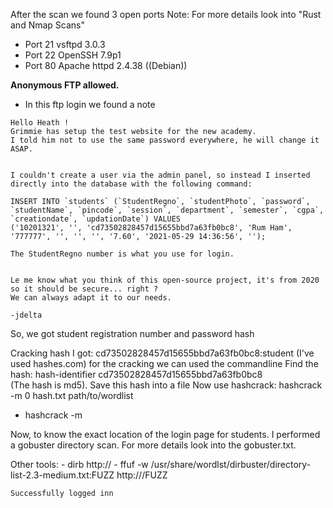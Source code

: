 
After the scan we found 3 open ports
Note: For more details look into "Rust and Nmap Scans"

- Port 21 vsftpd 3.0.3
- Port 22 OpenSSH 7.9p1
- Port 80 Apache httpd 2.4.38 ((Debian))

**Anonymous FTP  allowed.**

- In this ftp login we found a note
  
```
Hello Heath !
Grimmie has setup the test website for the new academy.
I told him not to use the same password everywhere, he will change it ASAP.


I couldn't create a user via the admin panel, so instead I inserted directly into the database with the following command:

INSERT INTO `students` (`StudentRegno`, `studentPhoto`, `password`, `studentName`, `pincode`, `session`, `department`, `semester`, `cgpa`, `creationdate`, `updationDate`) VALUES
('10201321', '', 'cd73502828457d15655bbd7a63fb0bc8', 'Rum Ham', '777777', '', '', '', '7.60', '2021-05-29 14:36:56', '');

The StudentRegno number is what you use for login.


Le me know what you think of this open-source project, it's from 2020 so it should be secure... right ?
We can always adapt it to our needs.

-jdelta

``` 

So, we got student registration number and password hash

Cracking hash I got: cd73502828457d15655bbd7a63fb0bc8:student (I've used hashes.com) 
for the cracking we can used the commandline
Find the hash: hash-identifier cd73502828457d15655bbd7a63fb0bc8  
(The hash is md5). Save this hash into a file 
Now use hashcrack: hashcrack -m 0 hash.txt path/to/wordlist
- hashcrack -m <mode for hash> <hash file that need to be cracked> <wordlist>

Now, to know the exact location of the login page for students. I performed a gobuster directory scan. For more details look into the gobuster.txt.

Other tools:
	- dirb http://<ip address>
	- ffuf -w /usr/share/wordlst/dirbuster/directory-list-2.3-medium.txt:FUZZ http://<ip address>/FUZZ

```
Successfully logged inn
```







